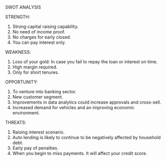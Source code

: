   
  SWOT ANALYSIS

STRENGTH:

1. Strong capital raising capability.
2. No need of income proof.
3. No charges for early closed.
4. You can pay interest only.

WEAKNESS:

1. Loss of your gold: In case you fail to repay the loan or interest on time.
2. High margin required.
3. Only for short tenures.

OPPORTUNITY:

1. To venture into banking sector.
2. New customer segment.
3. Improvements in data analytics could increase approvals and cross-sell.
4. Increased demand for vehicles and an improving economic environment.	

THREATS:

1. Raising interest scenario.
2. Auto lending is likely to continue to be negatively affected by household debt.
3. Early pay of penalties.
4. When you begin to miss payments. It will affect your credit score.

